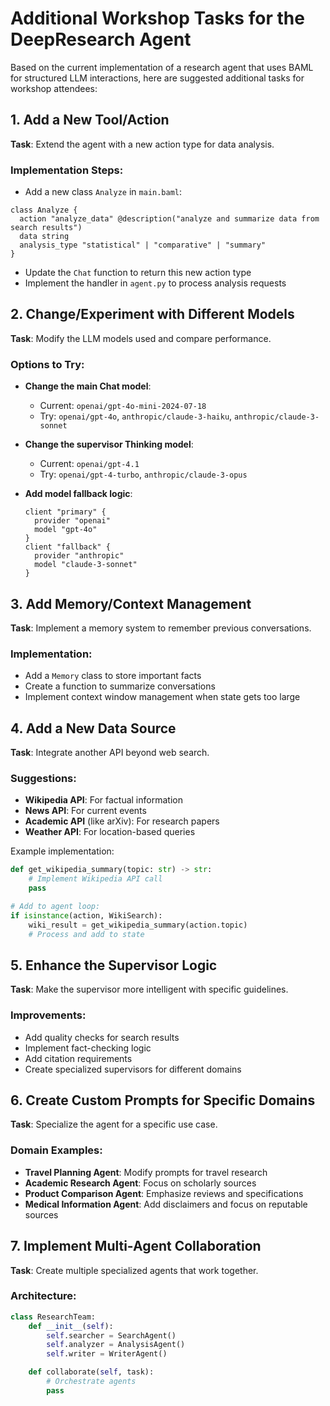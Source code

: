 # Additional Workshop Tasks for the DeepResearch Agent

Based on the current implementation of a research agent that uses BAML for structured LLM interactions, here are suggested additional tasks for workshop attendees:

## 1. Add a New Tool/Action

**Task**: Extend the agent with a new action type for data analysis.

### Implementation Steps:

- Add a new class `Analyze` in `main.baml`:

```baml
class Analyze {
  action "analyze_data" @description("analyze and summarize data from search results")
  data string
  analysis_type "statistical" | "comparative" | "summary"
}
```

- Update the `Chat` function to return this new action type
- Implement the handler in `agent.py` to process analysis requests

## 2. Change/Experiment with Different Models

**Task**: Modify the LLM models used and compare performance.

### Options to Try:

- **Change the main Chat model**:
  - Current: `openai/gpt-4o-mini-2024-07-18`
  - Try: `openai/gpt-4o`, `anthropic/claude-3-haiku`, `anthropic/claude-3-sonnet`
- **Change the supervisor Thinking model**:

  - Current: `openai/gpt-4.1`
  - Try: `openai/gpt-4-turbo`, `anthropic/claude-3-opus`

- **Add model fallback logic**:
  ```baml
  client "primary" {
    provider "openai"
    model "gpt-4o"
  }
  client "fallback" {
    provider "anthropic"
    model "claude-3-sonnet"
  }
  ```

## 3. Add Memory/Context Management

**Task**: Implement a memory system to remember previous conversations.

### Implementation:

- Add a `Memory` class to store important facts
- Create a function to summarize conversations
- Implement context window management when state gets too large

## 4. Add a New Data Source

**Task**: Integrate another API beyond web search.

### Suggestions:

- **Wikipedia API**: For factual information
- **News API**: For current events
- **Academic API** (like arXiv): For research papers
- **Weather API**: For location-based queries

Example implementation:

```python
def get_wikipedia_summary(topic: str) -> str:
    # Implement Wikipedia API call
    pass

# Add to agent loop:
if isinstance(action, WikiSearch):
    wiki_result = get_wikipedia_summary(action.topic)
    # Process and add to state
```

## 5. Enhance the Supervisor Logic

**Task**: Make the supervisor more intelligent with specific guidelines.

### Improvements:

- Add quality checks for search results
- Implement fact-checking logic
- Add citation requirements
- Create specialized supervisors for different domains

## 6. Create Custom Prompts for Specific Domains

**Task**: Specialize the agent for a specific use case.

### Domain Examples:

- **Travel Planning Agent**: Modify prompts for travel research
- **Academic Research Agent**: Focus on scholarly sources
- **Product Comparison Agent**: Emphasize reviews and specifications
- **Medical Information Agent**: Add disclaimers and focus on reputable sources

## 7. Implement Multi-Agent Collaboration

**Task**: Create multiple specialized agents that work together.

### Architecture:

```python
class ResearchTeam:
    def __init__(self):
        self.searcher = SearchAgent()
        self.analyzer = AnalysisAgent()
        self.writer = WriterAgent()

    def collaborate(self, task):
        # Orchestrate agents
        pass
```
